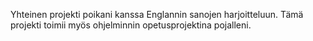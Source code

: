 Yhteinen projekti poikani kanssa Englannin sanojen harjoitteluun.
Tämä projekti toimii myös ohjelminnin opetusprojektina pojalleni.